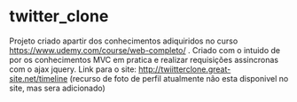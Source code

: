 # twitter_clone
Projeto criado apartir dos conhecimentos adiquiridos no curso https://www.udemy.com/course/web-completo/ . Criado com o intuido de por os conhecimentos MVC em pratica e realizar requisições assincronas com o ajax jquery.
Link para o site: http://twiitterclone.great-site.net/timeline (recurso de foto de perfil atualmente não esta disponivel no site, mas sera adicionado)
